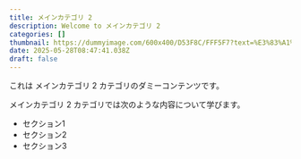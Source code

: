 ```yaml
---
title: メインカテゴリ 2
description: Welcome to メインカテゴリ 2
categories: []
thumbnail: https://dummyimage.com/600x400/D53F8C/FFF5F7?text=%E3%83%A1%E3%82%A4%E3%83%B3%E3%82%AB%E3%83%86%E3%82%B4%E3%83%AA+2
date: 2025-05-28T08:47:41.038Z
draft: false
---
```



  これは メインカテゴリ 2 カテゴリのダミーコンテンツです。

  メインカテゴリ 2 カテゴリでは次のような内容について学びます。

  - セクション1
  - セクション2
  - セクション3
  